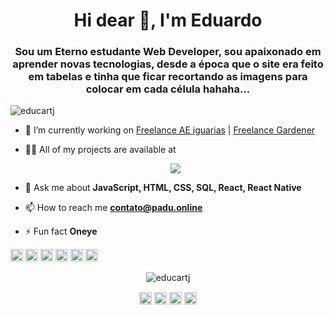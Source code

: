 <h1 align="center">Hi dear 👋, I'm Eduardo</h1>
<h3 align="center">Sou um Eterno estudante Web Developer, sou apaixonado em aprender novas tecnologias, desde a época que o site era feito em tabelas e tinha que ficar recortando as imagens para colocar em cada célula hahaha... </h3>
<p align="left"> <img src="https://komarev.com/ghpvc/?username=educartj" alt="educartj" /> </p>

- 🔭 I’m currently working on [Freelance AE iguarias](https://aeiguarias.com.br) | [Freelance Gardener](https://gardenerpaisagismo.com.br)

- 👨‍💻 All of my projects are available at <p align="center">
<a href="padu.online" target="blank"><img src="https://img.shields.io/static/v1?label=Site&message=padu.online&color=7159c1&style=for-the-badge&logo=ghost"/></a>

- 💬 Ask me about **JavaScript, HTML, CSS, SQL, React, React Native**

- 📫 How to reach me **contato@padu.online**

- ⚡ Fun fact **Oneye**

<p align="left"><img src="https://konpa.github.io/devicon/devicon.git/icons/react/react-original-wordmark.svg" alt="react" width="20" height="20"/> <img src="https://konpa.github.io/devicon/devicon.git/icons/css3/css3-original-wordmark.svg" alt="css3" width="20" height="20"/> <img src="https://konpa.github.io/devicon/devicon.git/icons/html5/html5-original-wordmark.svg" alt="html5" width="20" height="20"/> <img src="https://konpa.github.io/devicon/devicon.git/icons/javascript/javascript-original.svg" alt="javascript" width="20" height="20"/> <img src="https://konpa.github.io/devicon/devicon.git/icons/postgresql/postgresql-original-wordmark.svg" alt="postgresql" width="20" height="20"/> <img src="https://konpa.github.io/devicon/devicon.git/icons/nodejs/nodejs-original-wordmark.svg" alt="nodejs" width="20" height="20"/></p><p align="center"> <img src="https://github-readme-stats.vercel.app/api?username=educartj&show_icons=true" alt="educartj" /> </p>

<p align="center">
<a href="https://twitter.com/educartj" target="blank"><img align="center" src="https://cdn.jsdelivr.net/npm/simple-icons@3.0.1/icons/twitter.svg" alt="educartj" height="20" width="20" /></a>
<a href="https://linkedin.com/in/eduardo-silva-b5265246" target="blank"><img align="center" src="https://cdn.jsdelivr.net/npm/simple-icons@3.0.1/icons/linkedin.svg" alt="educartj" height="20" width="20" /></a>
<a href="https://fb.com/p.eduard.s" target="blank"><img align="center" src="https://cdn.jsdelivr.net/npm/simple-icons@3.0.1/icons/facebook.svg" alt="maykbrito" height="20" width="20" /></a>
<a href="https://instagram.com/educartj" target="blank"><img align="center" src="https://cdn.jsdelivr.net/npm/simple-icons@3.0.1/icons/instagram.svg" alt="educartj" height="20" width="20" /></a>
</p>

<!--
**educartj/educartj** is a ✨ _special_ ✨ repository because its `README.md` (this file) appears on your GitHub profile.

Here are some ideas to get you started:

- 🔭 I’m currently working on ...
- 🌱 I’m currently learning ...
- 👯 I’m looking to collaborate on ...
- 🤔 I’m looking for help with ...
- 💬 Ask me about ...
- 📫 How to reach me: ...
- 😄 Pronouns: ...
- ⚡ Fun fact: ...
-->

